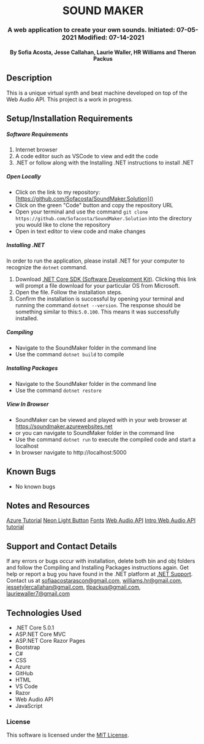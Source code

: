 <div align="center">

# SOUND MAKER 

</div>

<h3 align="center">A web application to create your own sounds. Initiated: 07-05-2021 Modified: 07-14-2021</h3>
<h4 align="center"> By Sofia Acosta, Jesse Callahan, Laurie Waller, HR Williams and  Theron Packus</h4>

## Description
This is a unique virtual synth and beat machine developed on top of the Web Audio API. This project is a work in progress.

## Setup/Installation Requirements

##### Software Requirements

1. Internet browser
2. A code editor such as VSCode to view and edit the code
3. .NET or follow along with the Installing .NET instructions to install .NET

##### Open Locally

- Click on the link to my repository: [https://github.com/Sofacosta/SoundMaker.Solution]()
- Click on the green "Code" button and copy the repository URL
- Open your terminal and use the command `git clone https://github.com/Sofacosta/SoundMaker.Solution` into the directory you would like to clone the repository
- Open in text editor to view code and make changes

##### Installing .NET

In order to run the application, please install .NET for your computer to recognize the `dotnet` command.

1. Download [.NET Core SDK (Software Development Kit)](https://dotnet.microsoft.com/download/dotnet). Clicking this link will prompt a file download for your particular OS from Microsoft.
2. Open the file. Follow the installation steps.
3. Confirm the installation is successful by opening your terminal and running the command `dotnet --version`. The response should be something similar to this:`5.0.100`. This means it was successfully installed.

##### Compiling

- Navigate to the SoundMaker folder in the command line
- Use the command `dotnet build` to compile

##### Installing Packages
- Navigate to the SoundMaker folder in the command line
- Use the command `dotnet restore`

##### View In Browser
- SoundMaker can be viewed and played with in your web browser at https://soundmaker.azurewebsites.net
- or you can navigate to SoundMaker folder in the command line
- Use the command `dotnet run` to execute the compiled code and start a localhost
- In browser navigate to http://localhost:5000

## Known Bugs

- No known bugs

## Notes and Resources

[Azure Tutorial](https://www.youtube.com/watch?v=31dtFLQykLw)
[Neon Light Button](https://dev.to/stackfindover/neon-light-button-1fd5)
[Fonts](https://www.1001freefonts.com/)
[Web Audio API](https://developer.mozilla.org/en-US/docs/Web/API/Web_Audio_API)
[Intro Web Audio API tutorial](https://developer.mozilla.org/en-US/docs/Web/API/Web_Audio_API/Using_Web_Audio_API)


## Support and Contact Details

If any errors or bugs occur with installation, delete both bin and obj folders and follow the Compiling and Installing Packages instructions again. Get help or report a bug you have found in the .NET platform at [.NET Support](https://dotnet.microsoft.com/platform/support). 
Contact us at sofiaacostarascon@gmail.com, williams.hr@gmail.com, jessetylercallahan@gmail.com, tlpackus@gmail.com, lauriewaller7@gmail.com

## Technologies Used

- .NET Core 5.0.1
- ASP.NET Core MVC
- ASP.NET Core Razor Pages
- Bootstrap
- C#
- CSS
- Azure
- GitHub
- HTML
- VS Code
- Razor
- Web Audio API
- JavaScript

### License

This software is licensed under the [MIT License](https://choosealicense.com/licenses/mit/).
